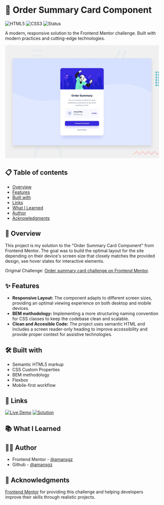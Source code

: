 # 🚀 Order Summary Card Component

![HTML5](https://img.shields.io/badge/HTML5-E34F26?style=for-the-badge&logo=html5&logoColor=white) ![CSS3](https://img.shields.io/badge/CSS3-1572B6?style=for-the-badge&logoColor=white)
![Status](https://img.shields.io/badge/Status-Completed-success?style=for-the-badge)

A modern, responsive solution to the Frontend Mentor challenge. Built with modern practices and cutting-edge technologies.

![Desktop preview](./design/preview.jpg)

## 📋 Table of contents

- [Overview](#-overview)
- [Features](#-features)
- [Built with](#-built-with)
- [Links](#-links)
- [What I Learned](#-what-i-learned)
- [Author](#-author)
- [Acknowledgments](#-acknowledgments)

## 📖 Overview

This project is my solution to the "Order Summary Card Component" from Frontend Mentor. The goal was to build the optimal layout for the site depending on their device's screen size that closely matches the provided design, see hover states for interactive elements.

Original Challenge: [Order summary card challenge on Frontend Mentor](https://www.frontendmentor.io/challenges/order-summary-component-QlPmajDUj).

## ✨ Features

- **Responsive Layout:** The component adapts to different screen sizes, providing an optimal viewing experience on both desktop and mobile devices.
- **BEM methodology:** Implementing a more structuring naming convention for CSS classes to keep the codebase clean and scalable.
- **Clean and Accesible Code:** The project uses semantic HTML and includes a screen reader-only heading to improve accessibility and provide proper context for assistive technologies.

## 🛠 Built with

- Semantic HTML5 markup
- CSS Custom Properties
- BEM methodology
- Flexbox
- Mobile-first workflow

## 🔗 Links

[![Live Demo](https://img.shields.io/badge/Demo-Live-green?style=for-the-badge)](https://order-summary-solution-css.netlify.app)
[![Solution](https://img.shields.io/badge/Frontend_Mentor-solution-blue?style=for-the-badge)](https://www.frontendmentor.io/solutions/)

## 📚 What I Learned

## 👩‍💻 Author

- Frontend Mentor - [@amansgz](https://www.frontendmentor.io/profile/amansgz)
- Github - [@amansgz](https://www.github.com/amansgz)

## 🙌 Acknowledgments

[Frontend Mentor](https://www.frontendmentor.io) for providing this challenge and helping developers improve their skills through realistic projects.
